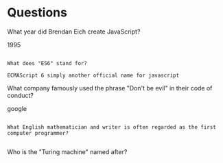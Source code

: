 # Questions

What year did Brendan Eich create JavaScript?

1995

```

What does "ES6" stand for?

ECMAScript 6 simply another official name for javascript

```

What company famously used the phrase "Don't be evil" in their code of conduct?

google 
```

What English mathematician and writer is often regarded as the first computer programmer?


```

Who is the "Turing machine" named after?

 

```
